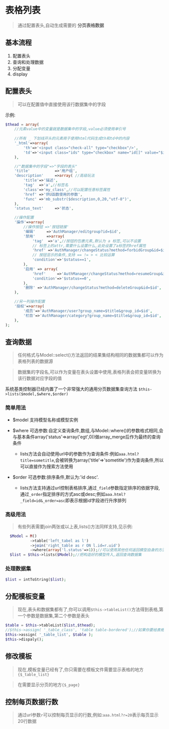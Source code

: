 表格列表
=============

> 通过配置表头,自动生成需要的 **分页表格数据**


基本流程
--------

1. 配置表头
2. 查询和处理数据
3. 分配变量
4. display 

配置表头
---------

> 可以在配置值中直接使用该行数据集中的字段

示例:

```php
$thead = array(
    //元素value中的变量就是数据集中的字段,value必须使用单引号
    
    //所有 _ 下划线开头的元素用于使用html代码生成th和td中的内容
    '_html'=>array(
        'th'=>'<input class="check-all" type="checkbox"/>',
        'td'=>'<input class="ids" type="checkbox" name="id[]" value="$id" />',
    ),

    //"数据集中的字段"=>"字段的表头"
    'title'           =>'用户组',
    'description'     =>array( //高级玩法
        'title'=>'描述',
        'tag'  =>'a',//标签名
        'class'=>'my_class',//可以配置任意标签属性
        'href' =>'供U函数使用的参数',
        'func' =>'mb_substr($description,0,20,"utf-8")',
    ),
    'status_text'     =>'状态',

    //操作配置
    '操作'=>array(
        //操作按钮 =>'按钮链接'
        '编辑'     =>'AuthManager/editgroup?id=$id',
        '禁用'     =>array(
            'tag'  =>'a',//按钮的包裹元素,默认为 a 标签,可以不设置
            // 标签上的attr,需要什么设置什么,此处设置了a标签的href属性
            'href' =>'AuthManager/changeStatus?method=forbidGroup&id=$id',
            // 按钮显示的条件,支持 == != > < 比较运算
            'condition'=>'$status==1',
        ), 
        '启用' => array(
            'href'     =>'AuthManager/changeStatus?method=resumeGroup&id=$id',
            'condition'=>'$status==0',
        ), 
        '删除' =>'AuthManager/changeStatus?method=deleteGroup&id=$id',
    ),

    //另一列操作配置
    '授权'=>array(
        '成员'=>'AuthManager/user?group_name=$title&group_id=$id',
        '栏目'=>'AuthManager/category?group_name=$title&group_id=$id',
    ),
);
```

查询数据
--------

> 任何格式与Model::select()方法返回的结果集结构相同的数据集都可以作为表格列表的数据源

> 数据集的字段名,可以作为变量在表头设置中使用,表格列表会把变量转换为该行数据对应字段的值

系统基类控制器已经内置了一个非常强大的通用分页数据集查询方法 `$this->lists($model,$where,$order)`

### 简单用法

* $model  支持模型名称或模型实例

* $where  可选参数:自定义查询条件,数组,与Model::where()的参数格式相同,会与基本条件array('status'=>array('egt',0))做array_merge后作为最终的查询条件
    * lists方法会自动使用url中的参数作为查询条件:例如`aaa.html?title=sometitle`,会被转换为array('title'=>'sometitle')作为查询条件,所以可以直接作为搜索方法使用

* $order  可选参数:排序条件,默认为:'id desc'. 
    * lists方法支持通过url控制表格排序,通过`_field`参数指定排序的依据字段,通过`_order`指定排序的方式asc或desc;例如`aaa.html?_field=id&_order=asc`即表示根据id字段进行升序排列

### 高级用法

> 有些列表需要join两张或以上表,lists()方法同样支持,见示例:

```php
  $Model = M()
           ->table('left_tabel as l')
           ->join('right_table as r ON l.id=r.uid')
           ->where(array('l.status'=>1));//可以使用其他任何返回模型自身的方法,但最后不要调用select()等查询方法!
  $list = $this->lists($Model);//把构造好的模型传入,返回查询数据集
```

### 处理数据集

```php
$list = intToString($list);
```

分配模板变量
----------

> 现在,表头和数据集都有了,你可以调用`$this->tableList()`方法得到表格,第一个参数是数据集,第二个参数是表头

```php
$table = $this->tableList($list,$thead);
//$this->assign( '_table_class', 'table table-bordered');//如果你要给表格的table标签加class,可以分配一个_table_class模板变量
$this->assign( '_table_list', $table );
$this->dispaly();
```

修改模板
---------

> 现在,模板变量已经有了,你只需要在模板文件需要显示表格的地方`{$_table_list}`

> 在需要显示分页的地方`{$_page}`


控制每页数据行数
---------------

> 通过url参数`r`可以控制每页显示的行数,例如:`aaa.html?r=20`表示每页显示20行数据

